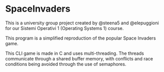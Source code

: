 # SpaceInvaders

This is a university group project created by @steena5 and @elepuggioni for our Sistemi Operativi 1 (Operating Systems 1) course.

This program is a simplified reproduction of the popular Space Invaders game.

This CLI game is made in C and uses multi-threading. The threads communicate through a shared buffer memory, with conflicts and race conditions being avoided through the use of semaphores.

